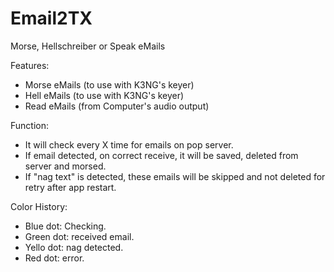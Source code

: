 # Email2TX
Morse, Hellschreiber or Speak eMails

Features:
- Morse eMails (to use with K3NG's keyer)
- Hell eMails (to use with K3NG's keyer)
- Read eMails (from Computer's audio output)

Function:
- It will check every X time for emails on pop server.
- If email detected, on correct receive, it will be saved, deleted from server and morsed.
- If "nag text" is detected, these emails will be skipped and not deleted for retry after app restart.

Color History:
- Blue dot: Checking.
- Green dot: received email.
- Yello dot: nag detected.
- Red dot: error.
